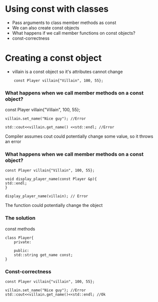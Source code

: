 # Using const with classes
<ul>
    <li>Pass arguments to class member methods as const</li>
    <li>We can also create const objects</li>
    <li>What happens if we call member functions on const objects?</li>
    <li>const-correctness</li>
</ul>

# Creating a const object
<ul>
    <li>villain is a const object so it's attributes cannot change</li>
</ul>

```
    const Player villain{"Villain", 100, 55};
```
### What happens when we call member methods on a const object?
const Player villain{"Villain", 100, 55};

```
villain.set_name("Nice guy"); //Error

std::cout<<villain.get_name() <<std::endl; //Error
```

Compiler assumes cout could potentially change some value, so it throws an error

### What happens when we call member methods on a const object?

```
const Player villain{"Villain", 100, 55};

void display_player_name(const Player &p){
std::endl;
}

display_player_name(villain); // Error
```
The function could potentially change the object

### The solution
const methods
```
class Player{
    private:

    public:
    std::string get_name const;
}
```

### Const-correctness

```
const Player villain{"villain", 100, 55};

villain.set_name("Nice guy"); //Error
std::cout<<villain.get_name()<<std::endl; //Ok
```